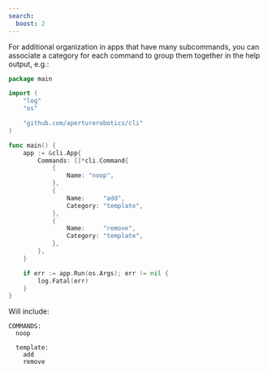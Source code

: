 ```yaml
---
search:
  boost: 2
---
```


For additional organization in apps that have many subcommands, you can
associate a category for each command to group them together in the help
output, e.g.:

<!-- {
  "output": ".*COMMANDS:\\n.*noop[ ]*\\n.*\\n[ ]*template:\\n[ ]*add[ ]*\\n[ ]*remove.*"
} -->
```go
package main

import (
	"log"
	"os"

	"github.com/aperturerobotics/cli"
)

func main() {
	app := &cli.App{
		Commands: []*cli.Command{
			{
				Name: "noop",
			},
			{
				Name:     "add",
				Category: "template",
			},
			{
				Name:     "remove",
				Category: "template",
			},
		},
	}

	if err := app.Run(os.Args); err != nil {
		log.Fatal(err)
	}
}
```

Will include:

```
COMMANDS:
  noop

  template:
    add
    remove
```
